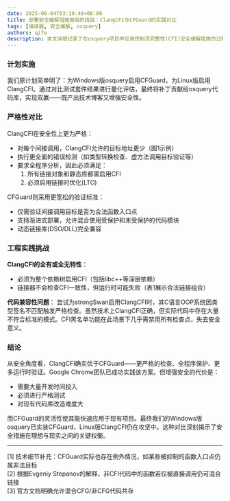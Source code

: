 ```yaml
---
date: 2025-08-04T03:19:48+08:00
title: 部署安全缓解措施面临的挑战：ClangCFI与CFGuard的实践对比
tags: [编译器, 安全缓解, osquery]
authors: qife
description: 本文详细记录了在osquery项目中应用控制流完整性(CFI)安全缓解措施的过程，对比了ClangCFI和CFGuard两种实现方案的严格性、开发成本与易用性差异，揭示了安全增强与工程实践之间的重要权衡。
---
```


### 计划实施

我们原计划简单明了：为Windows版osquery启用CFGuard，为Linux版启用ClangCFI。通过对比测试套件结果进行量化评估，最终将补丁贡献给osquery代码库，实现双赢——既产出技术博客又增强安全性。



### 严格性对比

ClangCFI在安全性上更为严格：
- 对每个间接调用，ClangCFI允许的目标地址更少（图1示例）
- 执行更全面的错误检测（如类型转换检查、虚方法调用目标验证等）
- 要求全程序分析，因此必须满足：
  1. 所有链接对象和静态库都需启用CFI
  2. 必须启用链接时优化(LTO)

CFGuard则采用更宽松的验证标准：
- 仅需验证间接调用目标是否为合法函数入口点
- 支持渐进式部署，允许混合使用受保护和未受保护的代码模块
- 动态链接库(DSO/DLL)完全兼容

### 工程实践挑战

**ClangCFI的全有或全无特性**：
- 必须为整个依赖树启用CFI（包括libc++等深层依赖）
- 链接器不会检查CFI一致性，但运行时可能失败（表1展示合法链接组合）

**代码兼容性问题**：
尝试为strongSwan启用ClangCFI时，其C语言OOP系统因类型签名不匹配触发严格检查。虽然技术上ClangCFI正确，但实际代码中存在大量不符合标准的模式。CFI黑名单功能在此场景下几乎需禁用所有检查点，失去安全意义。

### 结论

从安全角度看，ClangCFI确实优于CFGuard——更严格的检查、全程序保护、更多运行时验证。Google Chrome团队已成功实践该方案。但增强安全的代价是：
- 需要大量开发时间投入
- 必须进行严格测试
- 对现有代码库改造难度大

而CFGuard的灵活性使其能快速应用于现有项目。最终我们的Windows版osquery已实装CFGuard，Linux版ClangCFI仍在攻坚中。这种对比深刻揭示了安全措施在理想与现实之间的关键权衡。

---

[1] 技术细节补充：CFGuard实际也存在例外情况，如某些被抑制的函数入口点仍属非法目标  
[2] 根据Evgeniy Stepanov的解释，非CFI代码中的函数若仅被直接调用仍可混合链接  
[3] 官方文档明确允许混合CFG/非CFG代码共存